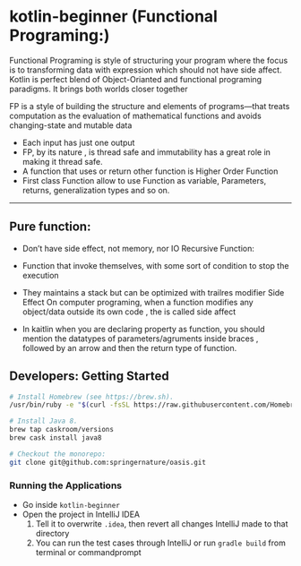 # kotlin-beginner (Functional Programing:)

Functional Programing is style of structuring your program where the focus is to transforming data with expression which should not have side affect.
Kotlin is perfect blend of Object-Orianted and functional programing paradigms. It brings both worlds closer together

FP is a style of building the structure and elements of programs—that treats computation as the evaluation of mathematical functions and avoids changing-state and mutable data
 -  Each input has just one output
 -  FP, by its nature , is thread safe and immutability has a great role in making it thread safe.
 - A function that uses or return other function is Higher Order Function
 - First class Function allow to use Function as variable, Parameters, returns, generalization types and so on.
------------
Pure function:
------
  - Don’t have side effect, not memory, nor IO
 Recursive Function:
  - Function that invoke themselves, with some sort of condition to stop the execution
  - They maintains a stack but can be optimized with trailres modifier 
 Side Effect
    On computer programing, when a function modifies any object/data outside its own code , the is called side affect

- In kaitlin when you are declaring property as function, you should mention the datatypes of parameters/agruments inside braces , followed by an arrow and then the return type of function.

## Developers: Getting Started


```sh
# Install Homebrew (see https://brew.sh).
/usr/bin/ruby -e "$(curl -fsSL https://raw.githubusercontent.com/Homebrew/install/master/install)"

# Install Java 8.
brew tap caskroom/versions
brew cask install java8

# Checkout the monorepo:
git clone git@github.com:springernature/oasis.git
```
### Running the Applications

- Go inside `kotlin-beginner`
- Open the project in IntelliJ IDEA
  1. Tell it to overwrite `.idea`, then revert all changes IntelliJ made to that directory
  2. You can run the test cases through IntelliJ or
   run ```gradle build``` from terminal or commandprompt 


